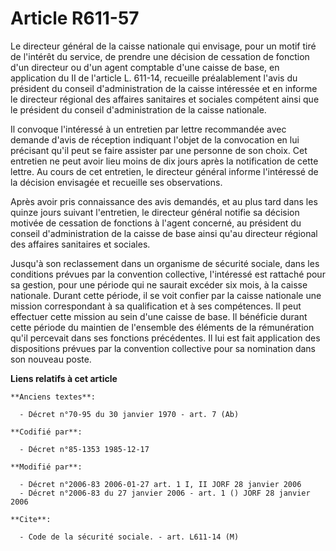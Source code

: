 # Article R611-57

Le directeur général de la caisse nationale qui envisage, pour un motif tiré de l'intérêt du service, de prendre une décision
de cessation de fonction d'un directeur ou d'un agent comptable d'une caisse de base, en application du II de l'article L.
611-14, recueille préalablement l'avis du président du conseil d'administration de la caisse intéressée et en informe le
directeur régional des affaires sanitaires et sociales compétent ainsi que le président du conseil d'administration de la
caisse nationale.

Il convoque l'intéressé à un entretien par lettre recommandée avec demande d'avis de réception indiquant l'objet de la
convocation en lui précisant qu'il peut se faire assister par une personne de son choix. Cet entretien ne peut avoir lieu
moins de dix jours après la notification de cette lettre. Au cours de cet entretien, le directeur général informe l'intéressé
de la décision envisagée et recueille ses observations.

Après avoir pris connaissance des avis demandés, et au plus tard dans les quinze jours suivant l'entretien, le directeur
général notifie sa décision motivée de cessation de fonctions à l'agent concerné, au président du conseil d'administration de
la caisse de base ainsi qu'au directeur régional des affaires sanitaires et sociales.

Jusqu'à son reclassement dans un organisme de sécurité sociale, dans les conditions prévues par la convention collective,
l'intéressé est rattaché pour sa gestion, pour une période qui ne saurait excéder six mois, à la caisse nationale. Durant
cette période, il se voit confier par la caisse nationale une mission correspondant à sa qualification et à ses compétences.
Il peut effectuer cette mission au sein d'une caisse de base. Il bénéficie durant cette période du maintien de l'ensemble des
éléments de la rémunération qu'il percevait dans ses fonctions précédentes. Il lui est fait application des dispositions
prévues par la convention collective pour sa nomination dans son nouveau poste.

**Liens relatifs à cet article**

	**Anciens textes**:

	  - Décret n°70-95 du 30 janvier 1970 - art. 7 (Ab)

	**Codifié par**:

	  - Décret n°85-1353 1985-12-17

	**Modifié par**:

	  - Décret n°2006-83 2006-01-27 art. 1 I, II JORF 28 janvier 2006
	  - Décret n°2006-83 du 27 janvier 2006 - art. 1 () JORF 28 janvier 2006

	**Cite**:

	  - Code de la sécurité sociale. - art. L611-14 (M)
